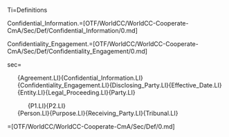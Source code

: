 Ti=Definitions

Confidential_Information.=[OTF/WorldCC/WorldCC-Cooperate-CmA/Sec/Def/Confidential_Information/0.md]

Confidentiality_Engagement.=[OTF/WorldCC/WorldCC-Cooperate-CmA/Sec/Def/Confidentiality_Engagement/0.md]

sec=<ul type="none">{Agreement.LI}{Confidential_Information.LI}{Confidentiality_Engagement.LI}{Disclosing_Party.LI}{Effective_Date.LI}{Entity.LI}{Legal_Proceeding.LI}{Party.LI}<ol>{P1.LI}{P2.LI}</ol>{Person.LI}{Purpose.LI}{Receiving_Party.LI}{Tribunal.LI}</ul>

=[OTF/WorldCC/WorldCC-Cooperate-CmA/Sec/Def/0.md]
